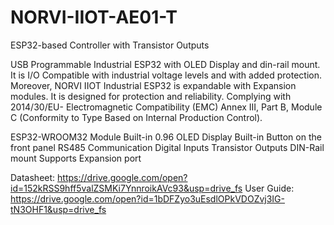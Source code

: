 # NORVI-IIOT-AE01-T
ESP32-based Controller with Transistor Outputs

USB Programmable Industrial ESP32 with OLED Display and din-rail mount. 
It is I/O Compatible with industrial voltage levels and with added protection.  Moreover, NORVI IIOT Industrial ESP32 is expandable with Expansion modules. 
It is designed for protection and reliability. Complying with  2014/30/EU- Electromagnetic Compatibility (EMC)
Annex III, Part B, Module C (Conformity to Type Based on Internal Production Control).

ESP32-WROOM32 Module
Built-in 0.96 OLED Display
Built-in Button on the front panel
RS485 Communication
Digital Inputs
Transistor Outputs
DIN-Rail mount
Supports Expansion port

Datasheet:   https://drive.google.com/open?id=152kRSS9hff5valZSMKi7YnnroikAVc93&usp=drive_fs
User Guide:  https://drive.google.com/open?id=1bDFZyo3uEsdlOPkVDOZvj3IG-tN3OHF1&usp=drive_fs
